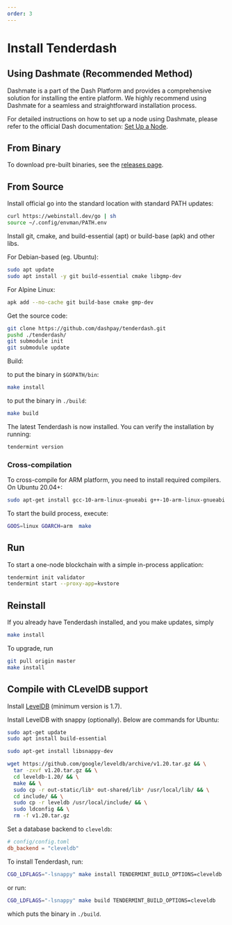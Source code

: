 ```yaml
---
order: 3
---
```


# Install Tenderdash

## Using Dashmate (Recommended Method)

Dashmate is a part of the Dash Platform and provides a comprehensive solution for installing the entire platform. We highly recommend using Dashmate for a seamless and straightforward installation process.

For detailed instructions on how to set up a node using Dashmate, please refer to the official Dash documentation: [Set Up a Node](https://docs.dash.org/en/stable/docs/user/network/dashmate/index.html).

## From Binary

To download pre-built binaries, see the [releases page](https://github.com/dashevo/tenderdash/releases).

## From Source

Install official go into the standard location with standard PATH updates:

  ```bash
  curl https://webinstall.dev/go | sh
  source ~/.config/envman/PATH.env
  ```

Install git, cmake, and build-essential (apt) or build-base (apk) and other libs.

For Debian-based (eg. Ubuntu):
  
  ```bash
  sudo apt update
  sudo apt install -y git build-essential cmake libgmp-dev
  ```

For Alpine Linux:

  ```bash
  apk add --no-cache git build-base cmake gmp-dev
  ```

Get the source code:

  ```bash
  git clone https://github.com/dashpay/tenderdash.git
  pushd ./tenderdash/
  git submodule init
  git submodule update
  ```

Build:

to put the binary in `$GOPATH/bin`:

  ```sh
  make install
  ```

to put the binary in `./build`:

  ```sh
  make build
  ```

The latest Tenderdash is now installed. You can verify the installation by
running:

```sh
tendermint version
```


### Cross-compilation

To cross-compile for ARM platform, you need to install required compilers. On Ubuntu 20.04+:

```bash
sudo apt-get install gcc-10-arm-linux-gnueabi g++-10-arm-linux-gnueabi
```

To start the build process, execute:

```bash
GOOS=linux GOARCH=arm  make
```

## Run

To start a one-node blockchain with a simple in-process application:

```sh
tendermint init validator
tendermint start --proxy-app=kvstore
```

## Reinstall

If you already have Tenderdash installed, and you make updates, simply

```sh
make install
```

To upgrade, run

```sh
git pull origin master
make install
```

## Compile with CLevelDB support

Install [LevelDB](https://github.com/google/leveldb) (minimum version is 1.7).

Install LevelDB with snappy (optionally). Below are commands for Ubuntu:

```sh
sudo apt-get update
sudo apt install build-essential

sudo apt-get install libsnappy-dev

wget https://github.com/google/leveldb/archive/v1.20.tar.gz && \
  tar -zxvf v1.20.tar.gz && \
  cd leveldb-1.20/ && \
  make && \
  sudo cp -r out-static/lib* out-shared/lib* /usr/local/lib/ && \
  cd include/ && \
  sudo cp -r leveldb /usr/local/include/ && \
  sudo ldconfig && \
  rm -f v1.20.tar.gz
```

Set a database backend to `cleveldb`:

```toml
# config/config.toml
db_backend = "cleveldb"
```

To install Tenderdash, run:

```sh
CGO_LDFLAGS="-lsnappy" make install TENDERMINT_BUILD_OPTIONS=cleveldb
```

or run:

```sh
CGO_LDFLAGS="-lsnappy" make build TENDERMINT_BUILD_OPTIONS=cleveldb
```

which puts the binary in `./build`.
